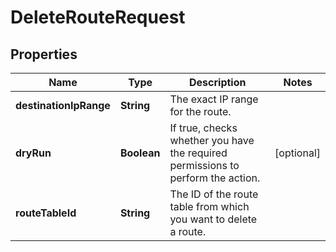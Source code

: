 

# DeleteRouteRequest


## Properties

| Name | Type | Description | Notes |
|------------ | ------------- | ------------- | -------------|
|**destinationIpRange** | **String** | The exact IP range for the route. |  |
|**dryRun** | **Boolean** | If true, checks whether you have the required permissions to perform the action. |  [optional] |
|**routeTableId** | **String** | The ID of the route table from which you want to delete a route. |  |



